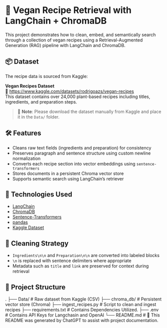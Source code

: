 # 🥗 Vegan Recipe Retrieval with LangChain + ChromaDB

This project demonstrates how to clean, embed, and semantically search through a collection of vegan recipes using a Retrieval-Augmented Generation (RAG) pipeline with LangChain and ChromaDB.

## 📦 Dataset

The recipe data is sourced from Kaggle:

**Vegan Recipes Dataset**  
🔗 https://www.kaggle.com/datasets/rodrigoazs/vegan-recipes  
This dataset contains over 24,000 plant-based recipes including titles, ingredients, and preparation steps.

> 📌 **Note**: Please download the dataset manually from Kaggle and place it in the `Data/` folder.

## 🛠️ Features

- Cleans raw text fields (ingredients and preparation) for consistency
- Preserves paragraph and sentence structure using custom newline normalization
- Converts each recipe section into vector embeddings using `sentence-transformers`
- Stores documents in a persistent Chroma vector store
- Supports semantic search using LangChain’s retriever

## 🧠 Technologies Used

- [LangChain](https://github.com/langchain-ai/langchain)
- [ChromaDB](https://www.trychroma.com/)
- [Sentence-Transformers](https://www.sbert.net/)
- [pandas](https://pandas.pydata.org/)
- [Kaggle Dataset](https://www.kaggle.com/datasets/rodrigoazs/vegan-recipes)

## 🧹 Cleaning Strategy

- `Ingredients\n\n` and `Preparation\n\n` are converted into labeled blocks
- `\n` is replaced with sentence delimiters where appropriate
- Metadata such as `title` and `link` are preserved for context during retrieval

## 📁 Project Structure
.
├── Data/                     # Raw dataset from Kaggle (CSV)
├── chroma_db/                # Persistent vector store (Chroma)
├── ingest_recipes.py         # Script to clean and ingest recipes
├── requirements.txt          # Contains Dependencies Utilized.
├── .env                      # Contains API Keys for Langchasin and OpenAI
└── README.md                 # 🧠 This README was generated by ChatGPT to assist with project documentation.
